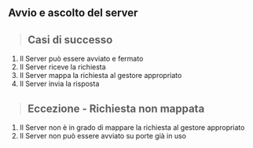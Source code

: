 ## Avvio e ascolto del server

> ## Casi di successo
1. Il Server può essere avviato e fermato
2. Il Server riceve la richiesta
3. Il Server mappa la richiesta al gestore appropriato
4. Il Server invia la risposta

> ## Eccezione - Richiesta non mappata
1. Il Server non è in grado di mappare la richiesta al gestore appropriato
2. Il Server non può essere avviato su porte già in uso


